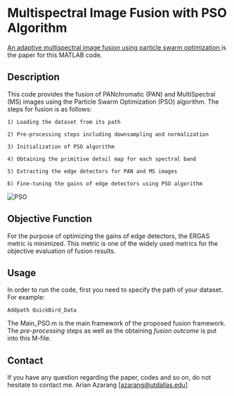 # Multispectral Image Fusion with PSO Algorithm

[An adaptive multispectral image fusion using particle swarm optimization
](https://ieeexplore.ieee.org/abstract/document/7985325) is the paper for this MATLAB code.


Description
----------
This code provides the fusion of PANchromatic (PAN) and MultiSpectral (MS) images using the Particle Swarm Optimization (PSO) algorithm. The steps for fusion is as follows: 

    1) Loading the dataset from its path
    
    2) Pre-processing steps including downsampling and normalization
    
    3) Initialization of PSO algorithm
    
    4) Obtaining the primitive detail map for each spectral band 
    
    5) Extracting the edge detectors for PAN and MS images
    
    6) Fine-tuning the gains of edge detectors using PSO algorithm

![PSO](https://user-images.githubusercontent.com/48659018/56169672-87da0b80-5fa4-11e9-9bad-0eec2ea1dfb8.gif)


Objective Function
--------------
For the purpose of optimizing the gains of edge detectors, the ERGAS metric is minimized. This metric is one of the widely used metrics for the objective evaluation of fusion results. 

Usage
------------
In order to run the code, first you need to specify the path of your dataset.
For example:

    Addpath QuickBird_Data
The Main_PSO.m is the main framework of the proposed fusion framework. The _pre-processing_ steps as well as the obtaining _fusion outcome_ is put into this M-file. 



Contact
--------
If you have any question regarding the paper, codes and so on, do not hesitate to contact me. 
Arian Azarang  [azarang@utdallas.edu]
